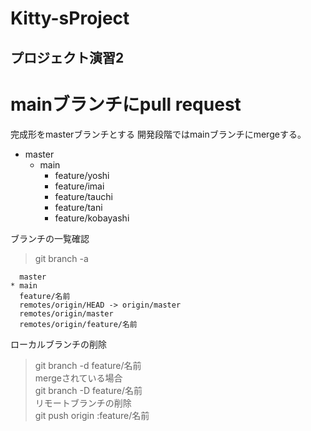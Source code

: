 # Kitty-sProject
## プロジェクト演習2
# mainブランチにpull request
完成形をmasterブランチとする
開発段階ではmainブランチにmergeする。

               
- master
  - main
    - feature/yoshi
    - feature/imai
    - feature/tauchi
    - feature/tani
    - feature/kobayashi

ブランチの一覧確認
> git branch -a
```
  master
* main
  feature/名前
  remotes/origin/HEAD -> origin/master
  remotes/origin/master
  remotes/origin/feature/名前
```
ローカルブランチの削除  
> git branch -d feature/名前  
mergeされている場合  
> git branch -D feature/名前  
リモートブランチの削除  
> git push origin :feature/名前



